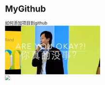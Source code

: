 # MyGithub
如何添加项目到github<br>
![image](https://github.com/ainiyiwan/MyGithub/raw/master/images/areyouok.jpg)<br>
![](http://img05.tooopen.com/products/20141215/EC17D785-1E06-F2C9-8A4B-4CBE9D0C8B08.gif)
